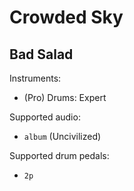 # Crowded Sky

## Bad Salad

Instruments:

  * (Pro) Drums: Expert

Supported audio:

  * `album` (Uncivilized)

Supported drum pedals:

  * `2p`

